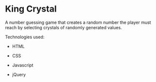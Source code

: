 # King Crystal

A number guessing game that creates a random number the player must reach by selecting crystals of randomly generated values.

Technologies used:

  * HTML
  
  * CSS
  
  * Javascript
  
  * jQuery

